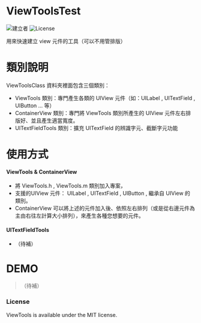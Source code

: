 # ViewToolsTest 
![建立者](https://img.shields.io/badge/建立者-Coody-orange.svg)
![License](https://img.shields.io/dub/l/vibe-d.svg)

用來快速建立 view 元件的工具（可以不用管排版）

# 類別說明
ViewToolsClass 資料夾裡面包含三個類別：
* ViewTools 類別：專門產生各類的 UIView 元件（如：UILabel , UITextField , UIButton ... 等）
* ContainerView 類別：專門將 ViewTools 類別所產生的 UIView 元件左右排版好、並且產生適當寬度。
* UITextFieldTools 類別：擴充 UITextField 的辨識字元、截斷字元功能

# 使用方式
#### ViewTools & ContainerView
* 將 ViewTools.h , ViewTools.m 類別加入專案，
* 支援的UIView 元件： UILabel , UITextField , UIButton , 繼承自 UIView 的類別。
* ContainerView 可以將上述的元件加入後、依照左右排列（或是從右邊元件為主由右往左計算大小排列），來產生各種您想要的元件。

#### UITextFieldTools
* （待補）

# DEMO
>（待補）

### License

ViewTools is available under the MIT license.
